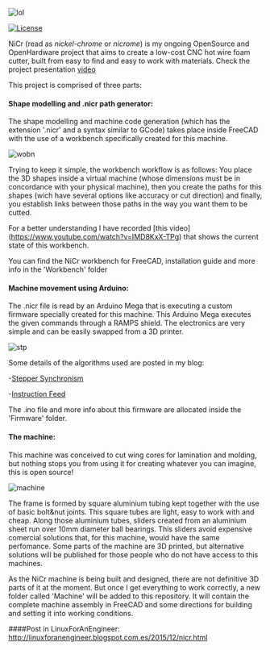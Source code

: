 ![lol](http://1.bp.blogspot.com/-tHrVNJlAEpg/VpuNi2ifWAI/AAAAAAAACPk/f2MtVT0W-Jw/s1600/nicr1.png)

[![License](http://img.shields.io/:license-gpl-blue.svg)](http://opensource.org/licenses/GPL-2.0)


NiCr (read as *nickel-chrome* or *nicrome*) is my ongoing OpenSource and OpenHardware project that aims to create a low-cost CNC hot wire foam cutter, built from easy to find and easy to work with materials. Check the project presentation [video](https://www.youtube.com/watch?v=iOVO2aQ5I9E)

This project is comprised of three parts:

#### Shape modelling and .nicr path generator:

The shape modelling and machine code generation (which has the extension '.nicr' and a syntax similar to GCode) takes place inside FreeCAD with the use of a workbench specifically created for this machine.

![wobn](http://1.bp.blogspot.com/-WLxCrk3_lB8/VpuSEJHBiBI/AAAAAAAACP4/0qIBWCErTu4/s1600/Captura%2Bde%2Bpantalla%2Bde%2B2016-01-12%2B19%253A55%253A15.png)

Trying to keep it simple, the workbench workflow is as follows:
You place the 3D shapes inside a virtual machine (whose dimensions must be in concordance with your physical machine), then you create the paths for this shapes (wich have several options like accuracy or cut direction) and finally, you establish links between those paths in the way you want them to be cutted. 

For a better understanding I have recorded [this video] (https://www.youtube.com/watch?v=IMD8KxX-TPg) that shows the current state of this workbench.

You can find the NiCr workbench for FreeCAD, installation guide and more info in the 'Workbench' folder

#### Machine movement using Arduino:
The .nicr file is read by an Arduino Mega that is executing a custom firmware specially created for this machine. This Arduino Mega executes the given commands through a RAMPS shield. The electronics are very simple and can be easily swapped from a 3D printer.

![stp](http://4.bp.blogspot.com/-V76bpr6YrwI/VjNOp6mwWoI/AAAAAAAABzo/c6pHufpuTyY/s1600/SyncChart.png)

Some details of the algorithms used are posted in my blog:

-[Stepper Synchronism](http://linuxforanengineer.blogspot.com.es/2015/10/arduino-move-4-stepper-motors.html)

-[Instruction Feed](http://linuxforanengineer.blogspot.com.es/2015/10/arduino-read-instruction-from-serial.html)


The .ino file and more info about this firmware are allocated inside the 'Firmware' folder.

#### The machine:
This machine was conceived to cut wing cores for lamination and molding, but nothing stops you from using it for creating whatever you can imagine, this is open source!

![machine](http://1.bp.blogspot.com/-QoElVcr7HH0/VpuRw1s5K1I/AAAAAAAACPw/6W0tOLbVLAs/s1600/Captura%2Bde%2Bpantalla%2Bde%2B2015-07-20%2B01%253A44%253A43.png)

The frame is formed by square aluminium tubing kept together with the use of basic bolt&nut joints. This square tubes are light, easy to work with and cheap. Along those aluminium tubes, sliders created from an aluminium sheet run over 10mm diameter ball bearings. This sliders avoid expensive comercial solutions that, for this machine, would have the same perfomance.
Some parts of the machine are 3D printed, but alternative solutions will be published for those people who do not have access to this machines.

As the NiCr machine is being built and designed, there are not definitive 3D parts of it at the moment. But once I get everything to work correctly, a new folder called 'Machine' will be added to this repository. It will contain the complete machine assembly in FreeCAD and some directions for building and setting it into working conditions.


####Post in LinuxForAnEngineer:
http://linuxforanengineer.blogspot.com.es/2015/12/nicr.html
